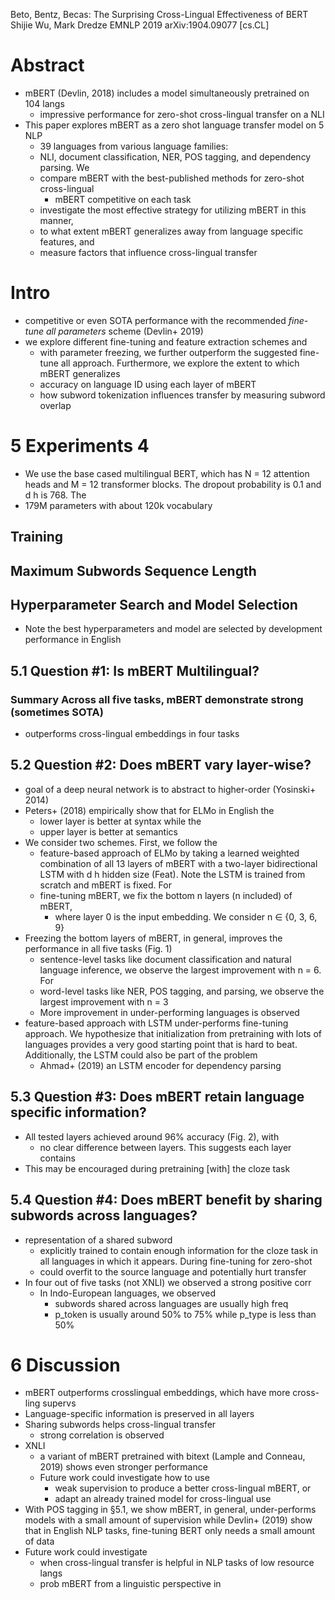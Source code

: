 Beto, Bentz, Becas: The Surprising Cross-Lingual Effectiveness of BERT
Shijie Wu, Mark Dredze
EMNLP 2019 arXiv:1904.09077 [cs.CL]

# Abstract

* mBERT (Devlin, 2018) includes a model simultaneously pretrained on 104 langs
  * impressive performance for zero-shot cross-lingual transfer on a NLI
* This paper explores mBERT as a zero shot language transfer model on 5 NLP
  * 39 languages from various language families:
  * NLI, document classification, NER, POS tagging, and dependency parsing. We
  * compare mBERT with the best-published methods for zero-shot cross-lingual
    * mBERT competitive on each task
  * investigate the most effective strategy for utilizing mBERT in this manner,
  * to what extent mBERT generalizes away from language specific features, and
  * measure factors that influence cross-lingual transfer

# Intro

* competitive or even SOTA performance with the recommended _fine-tune all
  parameters_ scheme (Devlin+ 2019)
* we explore different fine-tuning and feature extraction schemes and
  * with parameter freezing, we further outperform the suggested fine-tune all
    approach. Furthermore, we explore the extent to which mBERT generalizes
  * accuracy on language ID using each layer of mBERT
  * how subword tokenization influences transfer by measuring subword overlap

# 5 Experiments 4

* We use the base cased multilingual BERT, which has N = 12 attention heads and
  M = 12 transformer blocks. The dropout probability is 0.1 and d h is 768. The
* 179M parameters with about 120k vocabulary

## Training

## Maximum Subwords Sequence Length

## Hyperparameter Search and Model Selection

* Note the best hyperparameters and model are selected by development
  performance in English

## 5.1 Question #1: Is mBERT Multilingual?

### Summary Across all five tasks, mBERT demonstrate strong (sometimes SOTA)

* outperforms cross-lingual embeddings in four tasks

## 5.2 Question #2: Does mBERT vary layer-wise?

* goal of a deep neural network is to abstract to higher-order (Yosinski+ 2014)
* Peters+ (2018) empirically show that for ELMo in English the
  * lower layer is better at syntax while the
  * upper layer is better at semantics
* We consider two schemes. First, we follow the
  * feature-based approach of ELMo by taking a learned weighted combination of
    all 13 layers of mBERT with a two-layer bidirectional LSTM with d h hidden
    size (Feat). Note the LSTM is trained from scratch and mBERT is fixed. For
  * fine-tuning mBERT, we fix the bottom n layers (n included) of mBERT,
    * where layer 0 is the input embedding. We consider n ∈ {0, 3, 6, 9}
* Freezing the bottom layers of mBERT, in general, improves the performance in
  all five tasks (Fig. 1)
  * sentence-level tasks like document classification and natural language
    inference, we observe the largest improvement with n = 6.  For
  * word-level tasks like NER, POS tagging, and parsing, we observe the largest
    improvement with n = 3
  * More improvement in under-performing languages is observed 
* feature-based approach with LSTM under-performs fine-tuning approach. We
  hypothesize that initialization from pretraining with lots of languages
  provides a very good starting point that is hard to beat.  Additionally, the
  LSTM could also be part of the problem
  * Ahmad+ (2019) an LSTM encoder for dependency parsing

## 5.3 Question #3: Does mBERT retain language specific information?

* All tested layers achieved around 96% accuracy (Fig. 2), with
  * no clear difference between layers.  This suggests each layer contains
* This may be encouraged during pretraining [with] the cloze task

## 5.4 Question #4: Does mBERT benefit by sharing subwords across languages?

* representation of a shared subword
  * explicitly trained to contain enough information for the cloze task in all
    languages in which it appears.  During fine-tuning for zero-shot
  * could overfit to the source language and potentially hurt transfer
* In four out of five tasks (not XNLI) we observed a strong positive corr
  * In Indo-European languages, we observed
    * subwords shared across languages are usually high freq
    * p_token is usually around 50% to 75% while p_type is less than 50%

# 6 Discussion

* mBERT outperforms crosslingual embeddings, which have more cross-ling supervs
* Language-specific information is preserved in all layers
* Sharing subwords helps cross-lingual transfer
  * strong correlation is observed
* XNLI
  * a variant of mBERT pretrained with bitext (Lample and Conneau, 2019) shows
    even stronger performance
  * Future work could investigate how to use
    * weak supervision to produce a better cross-lingual mBERT, or
    * adapt an already trained model for cross-lingual use
* With POS tagging in §5.1, we show mBERT, in general, under-performs models
  with a small amount of supervision 
  while Devlin+ (2019) show that in English NLP tasks, fine-tuning BERT only
  needs a small amount of data
* Future work could investigate
  * when cross-lingual transfer is helpful in NLP tasks of low resource langs
  * prob mBERT from a linguistic perspective in
